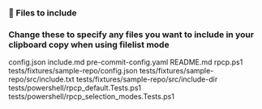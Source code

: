 ### 🚀 Files to include
### Change these to specify any files you want to include in your clipboard copy when using filelist mode

config.json
include.md
pre-commit-config.yaml
README.md
rpcp.ps1
tests/fixtures/sample-repo/config.json
tests/fixtures/sample-repo/src/include.txt
tests/fixtures/sample-repo/src/include-dir
tests/powershell/rpcp_default.Tests.ps1
tests/powershell/rpcp_selection_modes.Tests.ps1